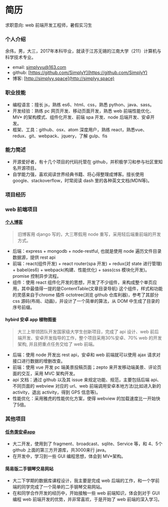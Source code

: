 # 简历
求职意向: web 前端开发工程师，暑假实习生

### 个人介绍
余伟，男，大三，2017年本科毕业，就读于江苏无锡的江南大学（211）计算机与科学技术专业。

- email: simplyyu@163.com
- github: [https://github.com/SimplyY](https://github.com/SimplyY)
- 博客: [http://simplyy.space](http://simplyy.space)

### 职业技能
- 编程语言：擅长 js，熟练 es6、html、css，熟悉 python、java、sass。
- 开发经验：熟练 pc 网页开发、移动页面开发，熟悉 web 前端性能优化、MV* 的架构模式、组件化开发、前端 spa 开发、node 后端开发、安卓开发。
- 框架、工具：github、osx、atom 深度用户，熟练 react，熟悉vue、 redux、git、webpack、jquery，了解 gulp、fis

### 能力简述
- 开源爱好者，有十几个项目的代码托管在 github，并积极学习和参与社区里知名开源项目。
- 自学能力强，喜欢阅读世界经典书籍、将心得整理成博客。擅长使用 google、stackoverflow，时常阅读 dash 里的各种英文文档(MDN等)。

### 项目经历
### web 前端项目
#### [个人博客](https://github.com/SimplyY/blog)

> 旧博客用 django 写的，大三寒假用 node 重写，采用轻后端重前端的开发方式。

- 后端：express + mongodb + node-restful, 也就是使用 node 遍历文件目录数据源，提供 rest api
- 前端：react(组件开发) + react router(spa 开发) + redux(对 state 进行管理) + babel(es6) + webpack(构建、性能优化) + sass(css 模块化开发)。promise 控制异步流程。
- 组件：使用 react 组件化开发的思想，开发了不少组件，来构成整个单页应用，其中最值得一提的是ContentTable(文章目录导航) 这个组件，样式和功能的灵感来自于chrome 插件 octotree(浏览 github 仓库利器)，参考了其部分 css 源码(布局、动画)，并设计了一个简单的算法，从 DOM 中生成了目录的序号前缀。

#### hybird 安卓 app 植物图鉴
> 大三上带领团队开发国家级大学生创新项目，完成了 api 设计、web 前后端开发、安卓开发指导的工作，整个项目采用30%安卓、70% web 的开发架构, 并且把重点任务交给了 web 前端。

- 后端：使用 node 开发出 rest api，安卓和 web 前端就可以使用 ajax 请求对接口进行数据的增删改查。
- 前端：使用 vue 开发 pc 端美景投稿页面；zepto 来开发移动端美景、评论页面的交互，采用 MVC 架构开发。
- api 文档：通过 github 以及其 issue 来规定功能、规范，主要包括后端 api、不同页面的 webview 对应的 url、web 前端调用安卓本地方法(比如进入新的 activity，退出 activity，得到 GPS 信息等)。
- 性能优化：采用雅虎的性能优化方案，使得 webview 的加载速度比一开始快了5倍。

### 其他项目
#### [任务类安卓app](https://github.com/jnSimpler/KillExam)
- 大二开发，使用到了 fragment、broadcast、sqlite、Service 等，和 4、5个 github 上面的第三方开源库，共3000来行 java。
- 在开发中，学习到一些 GUI 编程思想，体会到 MV*架构。

#### 简易版二手钢琴交易网站
- 大二下学期的数据库课程设计，我主要是完成 web 后端的工作，和一个学前端的同学完成了一个简单的二手钢琴交易网站。
- 在和同学合作开发的经历中，开始接触一些 web 前端知识，体会到对于 GUI 编程 web 前端开发的优势，并非常喜欢，于是开始了 web 前端的深入学习。
